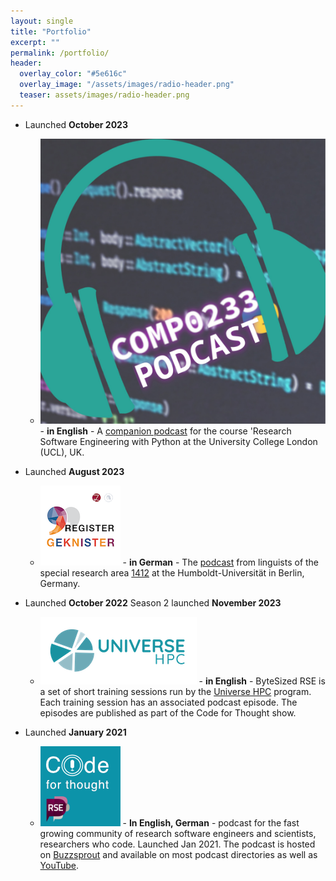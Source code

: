 ```yaml
---
layout: single
title: "Portfolio"
excerpt: ""
permalink: /portfolio/
header:
  overlay_color: "#5e616c"
  overlay_image: "/assets/images/radio-header.png"
  teaser: assets/images/radio-header.png
---
```


- Launched **October 2023**
  - ![UCL Research Software Engineering with Python](/assets/images/comp0233_podcast.jpg) - **in English** - A [companion podcast](https://ucl-comp0233-23-24.github.io/podcast/index.html) for the course 'Research Software Engineering with Python at the University College London (UCL), UK. 

- Launched **August 2023**
  - ![RegisterGeknister](/assets/images/RegisterGeknister.png) - **in German** - The [podcast](https://registergeknister.buzzsprout.com) from linguists of the special research area [1412](https://sfb1412.hu-berlin.de/de/) at the Humboldt-Universität in Berlin, Germany. 
  
- Launched **October 2022** Season 2 launched **November 2023**
  - ![ByteSizedRSE](/assets/images/universe-hpc.png) - **in English** - ByteSized RSE is a set of short training sessions run by the [Universe HPC](http://www.universe-hpc.ac.uk/events/byte-sized-rse/) program. Each training session has an associated podcast episode. The episodes are published as part of the Code for Thought show.

- Launched **January 2021**
  - ![Code for Thought](/assets/images/CfT-128x128.png) - **In English, German** - podcast for the fast growing community of research software engineers and scientists, researchers who code. Launched Jan 2021. The podcast is hosted on [Buzzsprout](https://codeforthought.buzzsprout.com) and available on most podcast directories as well as [YouTube](https://www.youtube.com/@code4thought).